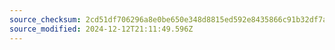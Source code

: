 ```yaml
---
source_checksum: 2cd51df706296a8e0be650e348d8815ed592e8435866c91b32df7a2809f2aa4b
source_modified: 2024-12-12T21:11:49.596Z
---
```


